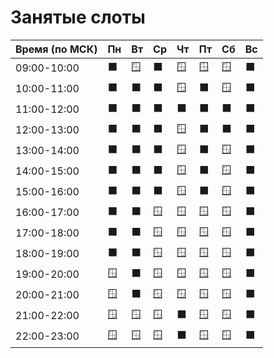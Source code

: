 # Занятые слоты

| Время (по МСК) | Пн | Вт | Ср | Чт | Пт | Сб | Вс |
|-------------|----|-----|----|-----|----|-----|----|
| 09:00-10:00 | ⬛ | 🪟 | ⬛ | 🪟 | 🪟 | 🪟 | ⬛ |
| 10:00-11:00 | ⬛ | ⬛ | ⬛ | 🪟 | ⬛ | 🪟 | ⬛ |
| 11:00-12:00 | ⬛ | ⬛ | ⬛ | ⬛ | ⬛ | ⬛ | ⬛ |
| 12:00-13:00 | ⬛ | ⬛ | ⬛ | 🪟 | ⬛ | ⬛ | ⬛ |
| 13:00-14:00 | ⬛ | ⬛ | ⬛ | 🪟 | ⬛ | 🪟 | ⬛ |
| 14:00-15:00 | ⬛ | ⬛ | ⬛ | 🪟 | ⬛ | 🪟 | ⬛ |
| 15:00-16:00 | ⬛ | ⬛ | ⬛ | 🪟 | ⬛ | 🪟 | ⬛ |
| 16:00-17:00 | ⬛ | ⬛ | 🪟 | 🪟 | 🪟 | 🪟 | ⬛ |
| 17:00-18:00 | ⬛ | ⬛ | 🪟 | 🪟 | 🪟 | 🪟 | ⬛ |
| 18:00-19:00 | ⬛ | ⬛ | 🪟 | 🪟 | 🪟 | 🪟 | ⬛ |
| 19:00-20:00 | 🪟 | ⬛ | 🪟 | 🪟 | 🪟 | 🪟 | ⬛ |
| 20:00-21:00 | 🪟 | ⬛ | 🪟 | 🪟 | 🪟 | 🪟 | ⬛ |
| 21:00-22:00 | 🪟 | 🪟 | 🪟 | ⬛ | 🪟 | 🪟 | ⬛ |
| 22:00-23:00 | 🪟 | 🪟 | 🪟 | ⬛ | 🪟 | 🪟 | ⬛ |